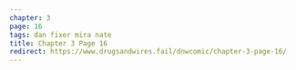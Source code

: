 ```yaml
---
chapter: 3
page: 16
tags: dan fixer mira nate
title: Chapter 3 Page 16
redirect: https://www.drugsandwires.fail/dnwcomic/chapter-3-page-16/
---
```

